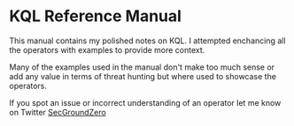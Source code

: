# KQL Reference Manual

This manual contains my polished notes on KQL. I attempted enchancing all the operators with examples to provide more context.

Many of the examples used in the manual don't make too much sense or add any value in terms of threat hunting but where used to showcase the operators.

If you spot an issue or incorrect understanding of an operator let me know on Twitter [SecGroundZero](https://twitter.com/Sec_GroundZero)
